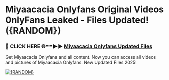 # Miyaacacia Onlyfans Original Videos 0nlyFans Leaked - Files Updated! ({RANDOM})

<h3>🔴 CLICK HERE 🌐==►► <a href="https://betterlinks.top/A2PfLJ" rel="nofollow">Miyaacacia Onlyfans Updated Files</a></h3>

Get Miyaacacia Onlyfans and all content. Now you can access all videos and pictures of Miyaacacia Onlyfans. New Updated Files 2025!

[![{RANDOM}](https://i.imgur.com/ppqm5kG.gif)](https://betterlinks.top/A2PfLJ)